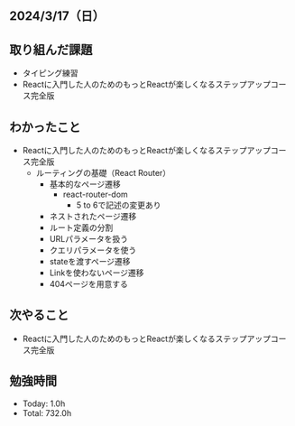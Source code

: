 ## 2024/3/17（日）

## 取り組んだ課題

- タイピング練習
- Reactに入門した人のためのもっとReactが楽しくなるステップアップコース完全版

## わかったこと
- Reactに入門した人のためのもっとReactが楽しくなるステップアップコース完全版
  - ルーティングの基礎（React Router）
    - 基本的なページ遷移
      - react-router-dom
        - 5 to 6で記述の変更あり
    - ネストされたページ遷移
    - ルート定義の分割
    - URLパラメータを扱う
    - クエリパラメータを使う
    - stateを渡すページ遷移
    - Linkを使わないページ遷移
    - 404ページを用意する

## 次やること
- Reactに入門した人のためのもっとReactが楽しくなるステップアップコース完全版

## 勉強時間

- Today: 1.0h
- Total: 732.0h
